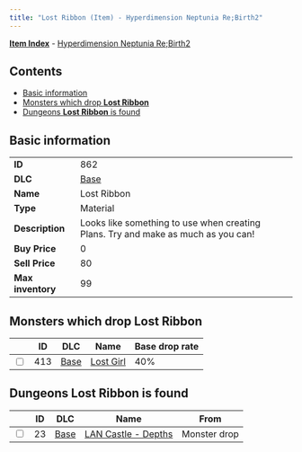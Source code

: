```yaml
---
title: "Lost Ribbon (Item) - Hyperdimension Neptunia Re;Birth2"
---
```


[**Item Index**](/neptunia/rb2/item/index.html) - [Hyperdimension Neptunia Re;Birth2](/neptunia/rb2)

## Contents

- [Basic information](#basic-information)
- [Monsters which drop **Lost Ribbon**](#monsters-which-drop-lost-ribbon)
- [Dungeons **Lost Ribbon** is found](#dungeons-lost-ribbon-is-found)

## Basic information

|   |   |
| -- | -- |
| **ID** | 862 |
| **DLC** | [Base](/neptunia/rb2/dlc/0-base.html) |
| **Name** | Lost Ribbon |
| **Type** | Material |
| **Description** | Looks like something to use when creating Plans. Try and make as much as you can! |
| **Buy Price** | 0 |
| **Sell Price** | 80 |
| **Max inventory** | 99 |

## Monsters which drop **Lost Ribbon**

|    | ID | DLC | Name | Base drop rate |
| -- | -- | --- | ---- | -------------- |
| <input type="checkbox" id="rb2-monster-0-413" class="trackbox" /> | 413 | [Base](/neptunia/rb2/dlc/0-base.html) | [Lost Girl](/neptunia/rb2/monster/0-413-lost-girl.html) | 40% |

## Dungeons **Lost Ribbon** is found

|    | ID | DLC | Name | From |
| -- | -- | --- | ---- | ---- |
| <input type="checkbox" id="rb2-dungeon-0-23" class="trackbox" /> | 23 | [Base](/neptunia/rb2/dlc/0-base.html) | [LAN Castle - Depths](/neptunia/rb2/dungeon/0-23-lan-castle-depths.html) | Monster drop |